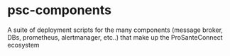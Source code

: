 # psc-components

A suite of deployment scripts for the many components (message broker, DBs, prometheus, alertmanager, etc..) that make up the ProSanteConnect ecosystem 